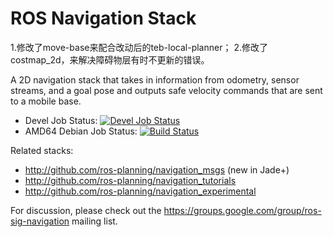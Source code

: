 ROS Navigation Stack
====================
1.修改了move-base来配合改动后的teb-local-planner；
2.修改了costmap_2d，来解决障碍物层有时不更新的错误。





A 2D navigation stack that takes in information from odometry, sensor
streams, and a goal pose and outputs safe velocity commands that are sent
to a mobile base.

 * Devel Job Status: [![Devel Job Status](http://build.ros.org/buildStatus/icon?job=Kdev__navigation__ubuntu_xenial_amd64)](http://build.ros.org/view/Kdev/job/Kdev__navigation__ubuntu_xenial_amd64/)
 * AMD64 Debian Job Status: [![Build Status](http://build.ros.org/buildStatus/icon?job=Kbin_uX64__navigation__ubuntu_xenial_amd64__binary)](http://build.ros.org/view/Kbin_uX64/job/Kbin_uX64__navigation__ubuntu_trusty_amd64__binary/)

Related stacks:

 * http://github.com/ros-planning/navigation_msgs (new in Jade+)
 * http://github.com/ros-planning/navigation_tutorials
 * http://github.com/ros-planning/navigation_experimental

For discussion, please check out the
https://groups.google.com/group/ros-sig-navigation mailing list.
